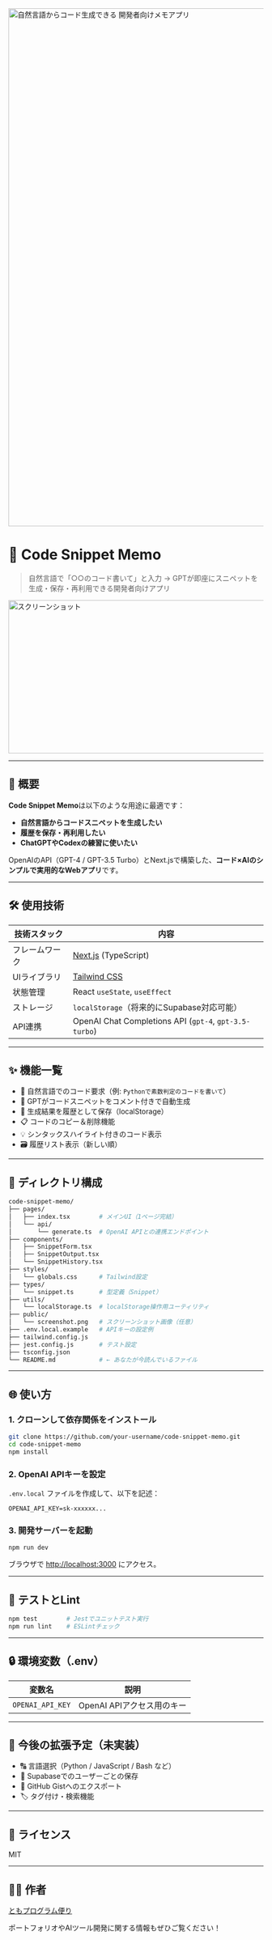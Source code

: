 <img width="1536" height="1024" alt="自然言語からコード生成できる 開発者向けメモアプリ" src="https://github.com/user-attachments/assets/d38bb9ff-ca8e-4c3c-ae20-5efc894fe78d" />


# 🧠 Code Snippet Memo

> 自然言語で「○○のコード書いて」と入力 → GPTが即座にスニペットを生成・保存・再利用できる開発者向けアプリ

<img width="940" height="303" alt="スクリーンショット" src="https://github.com/user-attachments/assets/456b7644-5b1b-41a5-9f2e-ea1bf9bacc3c" />

---

## 🚀 概要

**Code Snippet Memo**は以下のような用途に最適です：

- **自然言語からコードスニペットを生成したい**
- **履歴を保存・再利用したい**
- **ChatGPTやCodexの練習に使いたい**

OpenAIのAPI（GPT-4 / GPT-3.5 Turbo）とNext.jsで構築した、**コード×AIのシンプルで実用的なWebアプリ**です。

---

## 🛠️ 使用技術

| 技術スタック | 内容 |
|--------------|------|
| フレームワーク | [Next.js](https://nextjs.org/) (TypeScript) |
| UIライブラリ | [Tailwind CSS](https://tailwindcss.com/) |
| 状態管理 | React `useState`, `useEffect` |
| ストレージ | `localStorage`（将来的にSupabase対応可能） |
| API連携 | OpenAI Chat Completions API (`gpt-4`, `gpt-3.5-turbo`) |

---

## ✨ 機能一覧

- 💬 自然言語でのコード要求（例: `Pythonで素数判定のコードを書いて`）
- 🤖 GPTがコードスニペットをコメント付きで自動生成
- 🧠 生成結果を履歴として保存（localStorage）
- 📋 コードのコピー＆削除機能
- 💡 シンタックスハイライト付きのコード表示
- 🗃️ 履歴リスト表示（新しい順）

---

## 📁 ディレクトリ構成

```bash
code-snippet-memo/
├── pages/
│   ├── index.tsx        # メインUI（1ページ完結）
│   └── api/
│       └── generate.ts  # OpenAI APIとの連携エンドポイント
├── components/
│   ├── SnippetForm.tsx
│   ├── SnippetOutput.tsx
│   └── SnippetHistory.tsx
├── styles/
│   └── globals.css      # Tailwind設定
├── types/
│   └── snippet.ts       # 型定義（Snippet）
├── utils/
│   └── localStorage.ts  # localStorage操作用ユーティリティ
├── public/
│   └── screenshot.png   # スクリーンショット画像（任意）
├── .env.local.example   # APIキーの設定例
├── tailwind.config.js
├── jest.config.js       # テスト設定
├── tsconfig.json
└── README.md            # ← あなたが今読んでいるファイル
````

---

## 🌐 使い方

### 1. クローンして依存関係をインストール

```bash
git clone https://github.com/your-username/code-snippet-memo.git
cd code-snippet-memo
npm install
```

### 2. OpenAI APIキーを設定

`.env.local` ファイルを作成して、以下を記述：

```
OPENAI_API_KEY=sk-xxxxxx...
```

### 3. 開発サーバーを起動

```bash
npm run dev
```

ブラウザで [http://localhost:3000](http://localhost:3000) にアクセス。

---

## 🧪 テストとLint

```bash
npm test        # Jestでユニットテスト実行
npm run lint    # ESLintチェック
```

---

## 🔒 環境変数（.env）

| 変数名              | 説明                 |
| ---------------- | ------------------ |
| `OPENAI_API_KEY` | OpenAI APIアクセス用のキー |

---

## 🧱 今後の拡張予定（未実装）

* 🔠 言語選択（Python / JavaScript / Bash など）
* 🔐 Supabaseでのユーザーごとの保存
* 📝 GitHub Gistへのエクスポート
* 🏷️ タグ付け・検索機能

---

## 📄 ライセンス

MIT

---

## 🧑‍💻 作者

[ともプログラム便り](https://github.com/TomoProgrammingDayori)

ポートフォリオやAIツール開発に関する情報もぜひご覧ください！
